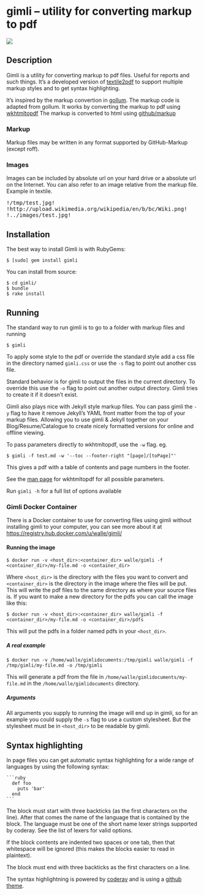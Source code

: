 # gimli – utility for converting markup to pdf

[![](https://secure.travis-ci.org/walle/gimli.png)](http://travis-ci.org/walle/gimli)

## Description

Gimli is a utility for converting markup to pdf files. Useful for reports and such things.
It’s a developed version of [textile2pdf](https://github.com/walle/textile2pdf) to support multiple markup styles and to get syntax highlighting.

It’s inspired by the markup convertion in [gollum](https://github.com/github/gollum). The markup code is adapted from gollum.
It works by converting the markup to pdf using [wkhtmltopdf](https://github.com/antialize/wkhtmltopdf)
The markup is converted to html using [github/markup](https://github.com/github/markup)

### Markup

Markup files may be written in any format supported by GitHub-Markup (except roff).

### Images

Images can be included by absolute url on your hard drive or a absolute url on the Internet. You can also refer to an image relative from the markup file. Example in textile.

<pre>
!/tmp/test.jpg!
!http://upload.wikimedia.org/wikipedia/en/b/bc/Wiki.png!
!../images/test.jpg!
</pre>

## Installation

The best way to install Gimli is with RubyGems:

    $ [sudo] gem install gimli

You can install from source:

    $ cd gimli/
    $ bundle
    $ rake install

## Running

The standard way to run gimli is to go to a folder with markup files and running

    $ gimli

To apply some style to the pdf or override the standard style add a css file in the directory named `gimli.css` or use the `-s` flag to point out another css file.

Standard behavior is for gimli to output the files in the current directory. To override this use the `-o` flag to point out another output directory. Gimli tries to create it if it doesn’t exist.

Gimli also plays nice with Jekyll style markup files. You can pass gimli the `-y` flag to have it remove Jekyll’s YAML front matter from the top of your markup files. Allowing you to use gimli & Jekyll together on your Blog/Resume/Catalogue to create nicely formatted versions for online and offline viewing.

To pass parameters directly to wkhtmltopdf, use the `-w` flag. eg.

    $ gimli -f test.md -w '--toc --footer-right "[page]/[toPage]"'

This gives a pdf with a table of contents and page numbers in the footer.

See the [man page](http://wkhtmltopdf.org/usage/wkhtmltopdf.txt) for wkhtmltopdf for all possible parameters.

Run `gimli -h` for a full list of options available

### Gimli Docker Container

There is a Docker container to use for converting files using gimli without installing gimli to your computer, you can see more about it at https://registry.hub.docker.com/u/walle/gimli/

#### Running the image

    $ docker run -v <host_dir>:<container_dir> walle/gimli -f <container_dir>/my-file.md -o <container_dir>

Where `<host_dir>` is the directory with the files you want to convert and `<container_dir>` is the directory in the image where the files will be put. This will write the pdf files to the same directory as where your source files is. If you want to make a new directory for the pdfs you can call the image like this:

    $ docker run -v <host_dir>:<container_dir> walle/gimli -f <container_dir>/my-file.md -o <container_dir>/pdfs

This will put the pdfs in a folder named pdfs in your `<host_dir>`.

##### A real example

    $ docker run -v /home/walle/gimlidocuments:/tmp/gimli walle/gimli -f /tmp/gimli/my-file.md -o /tmp/gimli

This will generate a pdf from the file in `/home/walle/gimlidocuments/my-file.md` in the `/home/walle/gimlidocuments` directory.

##### Arguments

All arguments you supply to running the image will end up in gimli, so for an example you could supply the `-s` flag to use a custom stylesheet. But the stylesheet must be in `<host_dir>` to be readable by gimli.

## Syntax highlighting

In page files you can get automatic syntax highlighting for a wide range of languages by using the following syntax:

    ```ruby
      def foo
        puts 'bar'
      end
    ```

The block must start with three backticks (as the first characters on the line). After that comes the name of the language that is contained by the block. The language must be one of the short name lexer strings supported by coderay. See the list of lexers for valid options.

If the block contents are indented two spaces or one tab, then that whitespace will be ignored (this makes the blocks easier to read in plaintext).

The block must end with three backticks as the first characters on a line.

The syntax highlightning is powered by [coderay](https://github.com/rubychan/coderay) and is using a [github theme](https://github.com/pie4dan/CodeRay-GitHub-Theme).